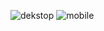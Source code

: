 ![dekstop](https://github.com/lukapain/result-summery/assets/114741110/3222c179-7479-4d76-82e2-d14b5c329f0f)
![mobile](https://github.com/lukapain/result-summery/assets/114741110/036f7ee6-daca-4aab-a5f2-b23094cb72b5)
